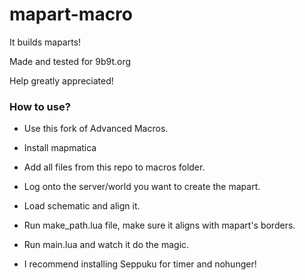# mapart-macro
It builds maparts!


Made and tested for 9b9t.org



Help greatly appreciated!

### How to use? <br>
- Use this fork of Advanced Macros. 
- Install mapmatica
- Add all files from this repo to macros folder.

- Log onto the server/world you want to create the mapart.
- Load schematic and align it. <br>
- Run make_path.lua file, make sure it aligns with mapart's borders.


- Run main.lua and watch it do the magic.
- I recommend installing Seppuku for timer and nohunger!


